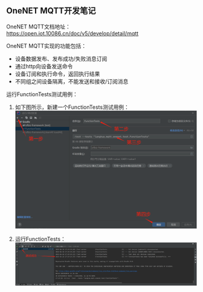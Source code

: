 ## OneNET MQTT开发笔记

OneNET MQTT文档地址：
https://open.iot.10086.cn/doc/v5/develop/detail/mqtt

OneNET MQTT实现的功能包括：
  * 设备数据发布、发布成功/失败消息订阅
  * 通过http向设备发送命令
  * 设备订阅和执行命令，返回执行结果
  * 不同组之间设备隔离，不能发送和接收/订阅消息

运行FunctionTests测试用例：
1. 如下图所示，新建一个FunctionTests测试用例：
   ![FunctionTests测试用例](images/onenet_FuntionTests.png)


2. 运行FunctionTests：
   ![FunctionTests测试用例](images/onenet_FuntionTests_success.png)